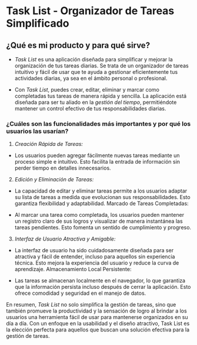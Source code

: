 # Task List - Organizador de Tareas Simplificado

## ¿Qué es mi producto y para qué sirve?

- *Task List* es una aplicación diseñada para simplificar y mejorar la organización de tus tareas diarias. Se trata de un organizador de tareas intuitivo y fácil de usar que te ayuda a gestionar eficientemente tus actividades diarias, ya sea en el ámbito personal o profesional.

- Con *Task List*, puedes crear, editar, eliminar y marcar como completadas tus tareas de manera rápida y sencilla. La aplicación está diseñada para ser tu aliado en la *gestión del tiempo*, permitiéndote mantener un control efectivo de tus responsabilidades diarias.

### ¿Cuáles son las funcionalidades más importantes y por qué los usuarios las usarían?

1. *Creación Rápida de Tareas:*

- Los usuarios pueden agregar fácilmente nuevas tareas mediante un proceso simple e intuitivo. Esto facilita la entrada de información sin perder tiempo en detalles innecesarios.

2. *Edición y Eliminación de Tareas:*

- La capacidad de editar y eliminar tareas permite a los usuarios adaptar su lista de tareas a medida que evolucionan sus responsabilidades. Esto garantiza flexibilidad y adaptabilidad.
Marcado de Tareas Completadas:

- Al marcar una tarea como completada, los usuarios pueden mantener un registro claro de sus logros y visualizar de manera instantánea las tareas pendientes. Esto fomenta un sentido de cumplimiento y progreso.

3. *Interfaz de Usuario Atractiva y Amigable:*

- La interfaz de usuario ha sido cuidadosamente diseñada para ser atractiva y fácil de entender, incluso para aquellos sin experiencia técnica. Esto mejora la experiencia del usuario y reduce la curva de aprendizaje.
Almacenamiento Local Persistente:

- Las tareas se almacenan localmente en el navegador, lo que garantiza que la información persista incluso después de cerrar la aplicación. Esto ofrece comodidad y seguridad en el manejo de datos.

En resumen, *Task List* no solo simplifica la gestión de tareas, sino que también promueve la productividad y la sensación de logro al brindar a los usuarios una herramienta fácil de usar para mantenerse organizados en su día a día. Con un enfoque en la usabilidad y el diseño atractivo, Task List es la elección perfecta para aquellos que buscan una solución efectiva para la gestión de tareas.